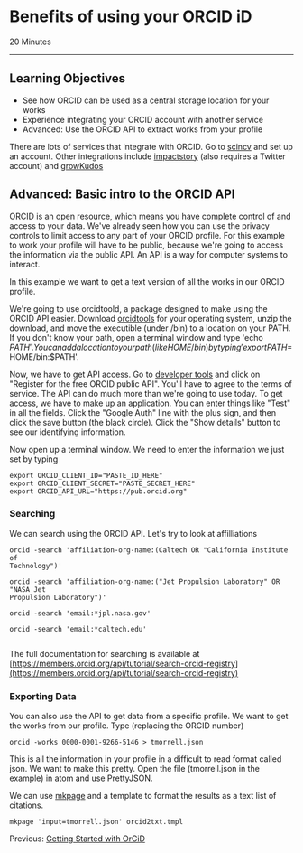#  Benefits of using your ORCID iD

20 Minutes

---

## Learning Objectives

* See how ORCID can be used as a central storage location for your works
* Experience integrating your ORCID account with another service
* Advanced: Use the ORCID API to extract works from your profile

There are lots of services that integrate with ORCID.  Go to
[scincv](https://www.ncbi.nlm.nih.gov/sciencv/) and set up an account.  Other
integrations include [impactstory](https://profiles.impactstory.org/) (also
requires a Twitter account) and [growKudos](https://www.growkudos.com/) 


## Advanced: Basic intro to the ORCID API

ORCID is an open resource, which means you have complete control of and access to your data.
We've already seen how you can use the privacy controls to limit access to any
part of your ORCID profile.  For this example to work your profile will have to
be public, because we're going to access the information via the public API.
An API is a way for computer systems to interact.  

In this example we want to get a text version of all the works in our ORCID
profile.

We're going to use orcidtoold, a package designed to make using the ORCID API
easier.  Download
[orcidtools](https://github.com/caltechlibrary/orcidtools/releases) for your
operating system, unzip the download, and move the executible (under /bin) to a
location on your PATH.  If you don't know your path, open a terminal window and
type 'echo $PATH'.  You can add a location to your path (like HOME/bin) by typing 'export
PATH=$HOME/bin:$PATH'.

Now, we have to get API access.  Go to [developer
tools](https://orcid.org/developer-tools) and click on "Register for the free
ORCID public API".  You'll have to agree to the terms of service.  The API can
do much more than we're going to use today.  To get access, we have to make up
an application.  You can enter things like "Test" in all the fields.  Click the
"Google Auth" line with the plus sign, and then click the save button (the
black circle).  Click the "Show details" button to see our identifying
information.

Now open up a terminal window.  We need to enter the information we just set by
typing

```
export ORCID_CLIENT_ID="PASTE_ID_HERE"
export ORCID_CLIENT_SECRET="PASTE_SECRET_HERE"
export ORCID_API_URL="https://pub.orcid.org"
```
 
### Searching
We can search using the ORCID API.  Let's try to look at affilliations

```
orcid -search 'affiliation-org-name:(Caltech OR "California Institute of
Technology")'

orcid -search 'affiliation-org-name:("Jet Propulsion Laboratory" OR "NASA Jet
Propulsion Laboratory")'

orcid -search 'email:*jpl.nasa.gov'

orcid -search 'email:*caltech.edu'


```

The full documentation for searching is available at
[https://members.orcid.org/api/tutorial/search-orcid-registry](https://members.orcid.org/api/tutorial/search-orcid-registry)

### Exporting Data
 
You can also use the API to get data from a specific profile.  We want to get the works from our
profile.  Type (replacing the ORCID number)

```
orcid -works 0000-0001-9266-5146 > tmorrell.json
```

This is all the information in your profile in a difficult to read format
called json.  We want to make this pretty. Open the file (tmorrell.json in the
example) in atom and use PrettyJSON.  

We can use [mkpage](https://github.com/caltechlibrary/mkpage) and a template to
format the results as a text list of citations.

```
mkpage 'input=tmorrell.json' orcid2txt.tmpl
```

Previous: [Getting Started with OrCiD](00-orcid-profile.html)
